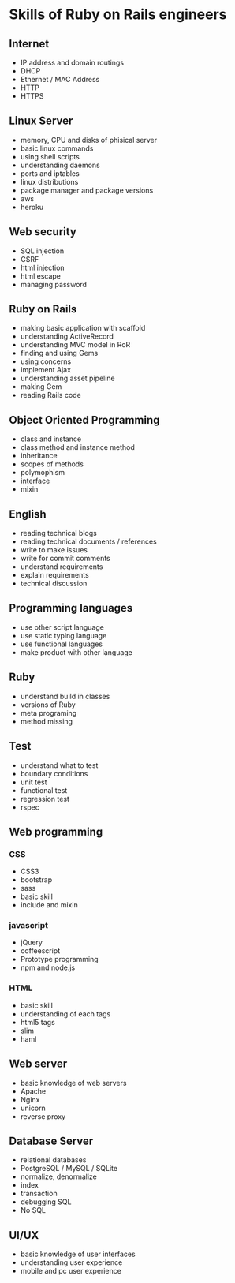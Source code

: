# Skills of Ruby on Rails engineers

## Internet

* IP address and domain routings
* DHCP
* Ethernet / MAC Address
* HTTP
* HTTPS

## Linux Server

* memory, CPU and disks of phisical server
* basic linux commands
* using shell scripts
* understanding daemons
* ports and iptables
* linux distributions
* package manager and package versions
* aws
* heroku

## Web security

* SQL injection
* CSRF
* html injection
* html escape
* managing password

## Ruby on Rails

* making basic application with scaffold
* understanding ActiveRecord
* understanding MVC model in RoR
* finding and using Gems
* using concerns
* implement Ajax
* understanding asset pipeline
* making Gem
* reading Rails code

## Object Oriented Programming

* class and instance
* class method and instance method
* inheritance
* scopes of methods
* polymophism
* interface
* mixin

## English

* reading technical blogs
* reading technical documents / references
* write to make issues
* write for commit comments
* understand requirements
* explain requirements
* technical discussion

## Programming languages

* use other script language
* use static typing language
* use functional languages
* make product with other language

## Ruby

* understand build in classes
* versions of Ruby
* meta programing
* method missing

## Test

* understand what to test
* boundary conditions
* unit test
* functional test
* regression test
* rspec

## Web programming

### CSS

* CSS3
* bootstrap
* sass
 * basic skill
 * include and mixin

### javascript

* jQuery
* coffeescript
* Prototype programming
* npm and node.js

### HTML

* basic skill
* understanding of each tags
* html5 tags
* slim
* haml

## Web server

* basic knowledge of web servers
* Apache
* Nginx
* unicorn
* reverse proxy

## Database Server

* relational databases
* PostgreSQL / MySQL / SQLite
* normalize, denormalize
* index
* transaction
* debugging SQL
* No SQL

## UI/UX

* basic knowledge of user interfaces
* understanding user experience
* mobile and pc user experience
